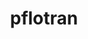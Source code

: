 ---
title: "pflotran"
layout: cache
categories: [package, develop]
meta: {"compilers": ["gcc@=11.4.0", "gcc@=9.4.0", "oneapi@=2024.2.1"], "num_specs": 19, "num_specs_by_stack": {"e4s": 7, "e4s-neoverse_v1": 3, "e4s-oneapi": 7, "e4s-power": 2, "root": 19}, "oss": ["ubuntu20.04", "ubuntu22.04"], "platforms": ["linux"], "stacks": ["e4s", "e4s-neoverse_v1", "e4s-oneapi", "e4s-power", "root"], "targets": ["neoverse_v1", "ppc64le", "x86_64_v3"], "versions": ["5.0.0"]}
spec_details: [{"compiler": "oneapi@=2024.2.1", "hash": "3b6qheeywpjwgolea7bmondac6zwiiob", "os": "ubuntu22.04", "platform": "linux", "size": "-", "stacks": ["e4s-oneapi", "root"], "tarball": "https://binaries.spack.io/develop/build_cache/linux-ubuntu22.04-x86_64_v3/oneapi-2024.2.1/pflotran-5.0.0/linux-ubuntu22.04-x86_64_v3-oneapi-2024.2.1-pflotran-5.0.0-3b6qheeywpjwgolea7bmondac6zwiiob.spack", "target": "x86_64_v3", "variants": ["build_system=autotools", "~rxn"], "versions": ["5.0.0"]}, {"compiler": "gcc@=11.4.0", "hash": "3hgiq6ilgudcpj3emmmsmql2u7gd2bqd", "os": "ubuntu22.04", "platform": "linux", "size": "-", "stacks": ["e4s", "root"], "tarball": "https://binaries.spack.io/develop/build_cache/linux-ubuntu22.04-x86_64_v3/gcc-11.4.0/pflotran-5.0.0/linux-ubuntu22.04-x86_64_v3-gcc-11.4.0-pflotran-5.0.0-3hgiq6ilgudcpj3emmmsmql2u7gd2bqd.spack", "target": "x86_64_v3", "variants": ["build_system=autotools", "~rxn"], "versions": ["5.0.0"]}, {"compiler": "gcc@=9.4.0", "hash": "4qrafh4gls56jnte6rkdoc3oax7sh43o", "os": "ubuntu20.04", "platform": "linux", "size": "-", "stacks": ["e4s-power", "root"], "tarball": "https://binaries.spack.io/develop/build_cache/linux-ubuntu20.04-ppc64le/gcc-9.4.0/pflotran-5.0.0/linux-ubuntu20.04-ppc64le-gcc-9.4.0-pflotran-5.0.0-4qrafh4gls56jnte6rkdoc3oax7sh43o.spack", "target": "ppc64le", "variants": ["build_system=autotools", "~rxn"], "versions": ["5.0.0"]}, {"compiler": "gcc@=11.4.0", "hash": "75cxgls3fjmvx2qfaey3bwo7pjc2bnk3", "os": "ubuntu22.04", "platform": "linux", "size": "-", "stacks": ["e4s", "root"], "tarball": "https://binaries.spack.io/develop/build_cache/linux-ubuntu22.04-x86_64_v3/gcc-11.4.0/pflotran-5.0.0/linux-ubuntu22.04-x86_64_v3-gcc-11.4.0-pflotran-5.0.0-75cxgls3fjmvx2qfaey3bwo7pjc2bnk3.spack", "target": "x86_64_v3", "variants": ["build_system=autotools", "~rxn"], "versions": ["5.0.0"]}, {"compiler": "gcc@=11.4.0", "hash": "7prlyooebl6mfbskqvr4u2lbdoxoxgs4", "os": "ubuntu22.04", "platform": "linux", "size": "-", "stacks": ["e4s", "root"], "tarball": "https://binaries.spack.io/develop/build_cache/linux-ubuntu22.04-x86_64_v3/gcc-11.4.0/pflotran-5.0.0/linux-ubuntu22.04-x86_64_v3-gcc-11.4.0-pflotran-5.0.0-7prlyooebl6mfbskqvr4u2lbdoxoxgs4.spack", "target": "x86_64_v3", "variants": ["build_system=autotools", "~rxn"], "versions": ["5.0.0"]}, {"compiler": "gcc@=9.4.0", "hash": "7thstmakpcxho23fxuuh35by46c3otcv", "os": "ubuntu20.04", "platform": "linux", "size": "-", "stacks": ["e4s-power", "root"], "tarball": "https://binaries.spack.io/develop/build_cache/linux-ubuntu20.04-ppc64le/gcc-9.4.0/pflotran-5.0.0/linux-ubuntu20.04-ppc64le-gcc-9.4.0-pflotran-5.0.0-7thstmakpcxho23fxuuh35by46c3otcv.spack", "target": "ppc64le", "variants": ["build_system=autotools", "~rxn"], "versions": ["5.0.0"]}, {"compiler": "oneapi@=2024.2.1", "hash": "arwq4urcxu5jjiyrn2xms2owkspk5peu", "os": "ubuntu22.04", "platform": "linux", "size": "-", "stacks": ["e4s-oneapi", "root"], "tarball": "https://binaries.spack.io/develop/build_cache/linux-ubuntu22.04-x86_64_v3/oneapi-2024.2.1/pflotran-5.0.0/linux-ubuntu22.04-x86_64_v3-oneapi-2024.2.1-pflotran-5.0.0-arwq4urcxu5jjiyrn2xms2owkspk5peu.spack", "target": "x86_64_v3", "variants": ["build_system=autotools", "~rxn"], "versions": ["5.0.0"]}, {"compiler": "gcc@=11.4.0", "hash": "b4pt3camk4gdofjisbzjr24a47xj3mkk", "os": "ubuntu22.04", "platform": "linux", "size": "-", "stacks": ["e4s", "root"], "tarball": "https://binaries.spack.io/develop/build_cache/linux-ubuntu22.04-x86_64_v3/gcc-11.4.0/pflotran-5.0.0/linux-ubuntu22.04-x86_64_v3-gcc-11.4.0-pflotran-5.0.0-b4pt3camk4gdofjisbzjr24a47xj3mkk.spack", "target": "x86_64_v3", "variants": ["build_system=autotools", "~rxn"], "versions": ["5.0.0"]}, {"compiler": "oneapi@=2024.2.1", "hash": "fdkta6bq2mblvi2l2x5zxxqfqmjnr4mi", "os": "ubuntu22.04", "platform": "linux", "size": "-", "stacks": ["e4s-oneapi", "root"], "tarball": "https://binaries.spack.io/develop/build_cache/linux-ubuntu22.04-x86_64_v3/oneapi-2024.2.1/pflotran-5.0.0/linux-ubuntu22.04-x86_64_v3-oneapi-2024.2.1-pflotran-5.0.0-fdkta6bq2mblvi2l2x5zxxqfqmjnr4mi.spack", "target": "x86_64_v3", "variants": ["build_system=autotools", "~rxn"], "versions": ["5.0.0"]}, {"compiler": "oneapi@=2024.2.1", "hash": "glbp3p2x72jrmsrvbme4ltkz5fwmami6", "os": "ubuntu22.04", "platform": "linux", "size": "-", "stacks": ["e4s-oneapi", "root"], "tarball": "https://binaries.spack.io/develop/build_cache/linux-ubuntu22.04-x86_64_v3/oneapi-2024.2.1/pflotran-5.0.0/linux-ubuntu22.04-x86_64_v3-oneapi-2024.2.1-pflotran-5.0.0-glbp3p2x72jrmsrvbme4ltkz5fwmami6.spack", "target": "x86_64_v3", "variants": ["build_system=autotools", "~rxn"], "versions": ["5.0.0"]}, {"compiler": "gcc@=11.4.0", "hash": "gx3wcug5374ro3eubno2vsesd52xpdhy", "os": "ubuntu22.04", "platform": "linux", "size": "-", "stacks": ["e4s-neoverse_v1", "root"], "tarball": "https://binaries.spack.io/develop/build_cache/linux-ubuntu22.04-neoverse_v1/gcc-11.4.0/pflotran-5.0.0/linux-ubuntu22.04-neoverse_v1-gcc-11.4.0-pflotran-5.0.0-gx3wcug5374ro3eubno2vsesd52xpdhy.spack", "target": "neoverse_v1", "variants": ["build_system=autotools", "~rxn"], "versions": ["5.0.0"]}, {"compiler": "oneapi@=2024.2.1", "hash": "jzryqtwoerjdttahkqolkcjjvenhvgg6", "os": "ubuntu22.04", "platform": "linux", "size": "-", "stacks": ["e4s-oneapi", "root"], "tarball": "https://binaries.spack.io/develop/build_cache/linux-ubuntu22.04-x86_64_v3/oneapi-2024.2.1/pflotran-5.0.0/linux-ubuntu22.04-x86_64_v3-oneapi-2024.2.1-pflotran-5.0.0-jzryqtwoerjdttahkqolkcjjvenhvgg6.spack", "target": "x86_64_v3", "variants": ["build_system=autotools", "~rxn"], "versions": ["5.0.0"]}, {"compiler": "gcc@=11.4.0", "hash": "k5fbb56sjogub3mlg3v5iqludwktb6w7", "os": "ubuntu22.04", "platform": "linux", "size": "-", "stacks": ["e4s", "root"], "tarball": "https://binaries.spack.io/develop/build_cache/linux-ubuntu22.04-x86_64_v3/gcc-11.4.0/pflotran-5.0.0/linux-ubuntu22.04-x86_64_v3-gcc-11.4.0-pflotran-5.0.0-k5fbb56sjogub3mlg3v5iqludwktb6w7.spack", "target": "x86_64_v3", "variants": ["build_system=autotools", "~rxn"], "versions": ["5.0.0"]}, {"compiler": "oneapi@=2024.2.1", "hash": "lsb5xjxcq5pjofangsjxslj3vci4n7vt", "os": "ubuntu22.04", "platform": "linux", "size": "-", "stacks": ["e4s-oneapi", "root"], "tarball": "https://binaries.spack.io/develop/build_cache/linux-ubuntu22.04-x86_64_v3/oneapi-2024.2.1/pflotran-5.0.0/linux-ubuntu22.04-x86_64_v3-oneapi-2024.2.1-pflotran-5.0.0-lsb5xjxcq5pjofangsjxslj3vci4n7vt.spack", "target": "x86_64_v3", "variants": ["build_system=autotools", "~rxn"], "versions": ["5.0.0"]}, {"compiler": "gcc@=11.4.0", "hash": "osxbx4a37tubtv7xi3p5lsfb5e4nqc4s", "os": "ubuntu22.04", "platform": "linux", "size": "-", "stacks": ["e4s", "root"], "tarball": "https://binaries.spack.io/develop/build_cache/linux-ubuntu22.04-x86_64_v3/gcc-11.4.0/pflotran-5.0.0/linux-ubuntu22.04-x86_64_v3-gcc-11.4.0-pflotran-5.0.0-osxbx4a37tubtv7xi3p5lsfb5e4nqc4s.spack", "target": "x86_64_v3", "variants": ["build_system=autotools", "~rxn"], "versions": ["5.0.0"]}, {"compiler": "oneapi@=2024.2.1", "hash": "pwyii2rrucjfl55vm6rfw2633xggc5ii", "os": "ubuntu22.04", "platform": "linux", "size": "-", "stacks": ["e4s-oneapi", "root"], "tarball": "https://binaries.spack.io/develop/build_cache/linux-ubuntu22.04-x86_64_v3/oneapi-2024.2.1/pflotran-5.0.0/linux-ubuntu22.04-x86_64_v3-oneapi-2024.2.1-pflotran-5.0.0-pwyii2rrucjfl55vm6rfw2633xggc5ii.spack", "target": "x86_64_v3", "variants": ["build_system=autotools", "~rxn"], "versions": ["5.0.0"]}, {"compiler": "gcc@=11.4.0", "hash": "qevuutzwmjxrw3ce6hxszj3nfrk6pje6", "os": "ubuntu22.04", "platform": "linux", "size": "-", "stacks": ["e4s-neoverse_v1", "root"], "tarball": "https://binaries.spack.io/develop/build_cache/linux-ubuntu22.04-neoverse_v1/gcc-11.4.0/pflotran-5.0.0/linux-ubuntu22.04-neoverse_v1-gcc-11.4.0-pflotran-5.0.0-qevuutzwmjxrw3ce6hxszj3nfrk6pje6.spack", "target": "neoverse_v1", "variants": ["build_system=autotools", "~rxn"], "versions": ["5.0.0"]}, {"compiler": "gcc@=11.4.0", "hash": "ufzgereb2zwjw53wgs3obaar3kxrzkks", "os": "ubuntu22.04", "platform": "linux", "size": "-", "stacks": ["e4s", "root"], "tarball": "https://binaries.spack.io/develop/build_cache/linux-ubuntu22.04-x86_64_v3/gcc-11.4.0/pflotran-5.0.0/linux-ubuntu22.04-x86_64_v3-gcc-11.4.0-pflotran-5.0.0-ufzgereb2zwjw53wgs3obaar3kxrzkks.spack", "target": "x86_64_v3", "variants": ["build_system=autotools", "~rxn"], "versions": ["5.0.0"]}, {"compiler": "gcc@=11.4.0", "hash": "zijl5s7qrt6ktnkvi5ftk7gwojteqnfj", "os": "ubuntu22.04", "platform": "linux", "size": "-", "stacks": ["e4s-neoverse_v1", "root"], "tarball": "https://binaries.spack.io/develop/build_cache/linux-ubuntu22.04-neoverse_v1/gcc-11.4.0/pflotran-5.0.0/linux-ubuntu22.04-neoverse_v1-gcc-11.4.0-pflotran-5.0.0-zijl5s7qrt6ktnkvi5ftk7gwojteqnfj.spack", "target": "neoverse_v1", "variants": ["build_system=autotools", "~rxn"], "versions": ["5.0.0"]}]
---